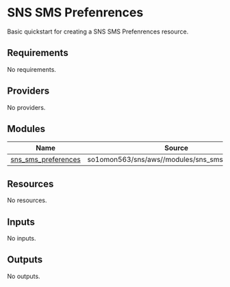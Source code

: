 # SNS SMS Prefenrences

Basic quickstart for creating a SNS SMS Prefenrences resource.
<!-- BEGINNING OF PRE-COMMIT-TERRAFORM DOCS HOOK -->
## Requirements

No requirements.

## Providers

No providers.

## Modules

| Name | Source | Version |
|------|--------|---------|
| <a name="module_sns_sms_preferences"></a> [sns\_sms\_preferences](#module\_sns\_sms\_preferences) | so1omon563/sns/aws//modules/sns_sms_preferences | 0.1.0 |

## Resources

No resources.

## Inputs

No inputs.

## Outputs

No outputs.
<!-- END OF PRE-COMMIT-TERRAFORM DOCS HOOK -->

